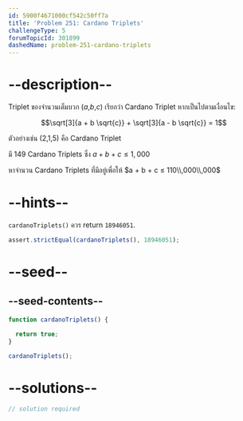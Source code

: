 ```yaml
---
id: 5900f4671000cf542c50ff7a
title: 'Problem 251: Cardano Triplets'
challengeType: 5
forumTopicId: 301899
dashedName: problem-251-cardano-triplets
---
```


# --description--

Triplet ของจำนวนเต็มบวก ($a$,$b$,$c$) เรียกว่า Cardano Triplet หากเป็นไปตามเงื่อนไข:

$$\sqrt[3]{a + b \sqrt{c}} + \sqrt[3]{a - b \sqrt{c}} = 1$$

ตัวอย่างเช่น (2,1,5) คือ Cardano Triplet

มี 149 Cardano Triplets ซึ่ง $a + b + c ≤ 1,000$

หาจำนวน Cardano Triplets ที่มีอยู่เพื่อให้ $a + b + c ≤ 110\\,000\\,000$

# --hints--

`cardanoTriplets()` ควร return `18946051`.

```js
assert.strictEqual(cardanoTriplets(), 18946051);
```

# --seed--

## --seed-contents--

```js
function cardanoTriplets() {

  return true;
}

cardanoTriplets();
```

# --solutions--

```js
// solution required
```
